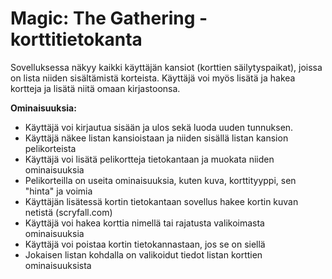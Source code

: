 # Magic: The Gathering -korttitietokanta

Sovelluksessa näkyy kaikki käyttäjän kansiot (korttien säilytyspaikat),
joissa on lista niiden sisältämistä korteista. Käyttäjä voi myös lisätä ja 
hakea kortteja ja lisätä niitä omaan kirjastoonsa.

**Ominaisuuksia:**

- Käyttäjä voi kirjautua sisään ja ulos sekä luoda uuden tunnuksen.
- Käyttäjä näkee listan kansioistaan ja niiden sisällä listan kansion pelikorteista
- Käyttäjä voi lisätä pelikortteja tietokantaan ja muokata niiden ominaisuuksia
- Pelikorteilla on useita ominaisuuksia, kuten kuva, korttityyppi, sen "hinta" ja voimia
- Käyttäjän lisätessä kortin tietokantaan sovellus hakee kortin kuvan netistä (scryfall.com)
- Käyttäjä voi hakea korttia nimellä tai rajatusta valikoimasta ominaisuuksia
- Käyttäjä voi poistaa kortin tietokannastaan, jos se on siellä
- Jokaisen listan kohdalla on valikoidut tiedot listan korttien ominaisuuksista

